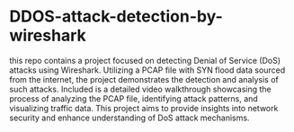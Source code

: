# DDOS-attack-detection-by-wireshark
this repo contains a project focused on detecting Denial of Service (DoS) attacks using Wireshark. Utilizing a PCAP file with SYN flood data sourced from the internet, the project demonstrates the detection and analysis of such attacks. Included is a detailed video walkthrough showcasing the process of analyzing the PCAP file, identifying attack patterns, and visualizing traffic data. This project aims to provide insights into network security and enhance understanding of DoS attack mechanisms.
